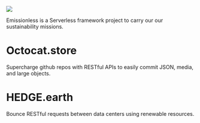![](https://user-images.githubusercontent.com/73197190/196969015-5c967955-ea75-4a51-ae55-7dd47155d402.png)

Emissionless is a Serverless framework project to carry our our sustainability missions.

# Octocat.store

Supercharge github repos with RESTful APIs to easily commit JSON, media, and large objects.

# HEDGE.earth

Bounce RESTful requests between data centers using renewable resources.
